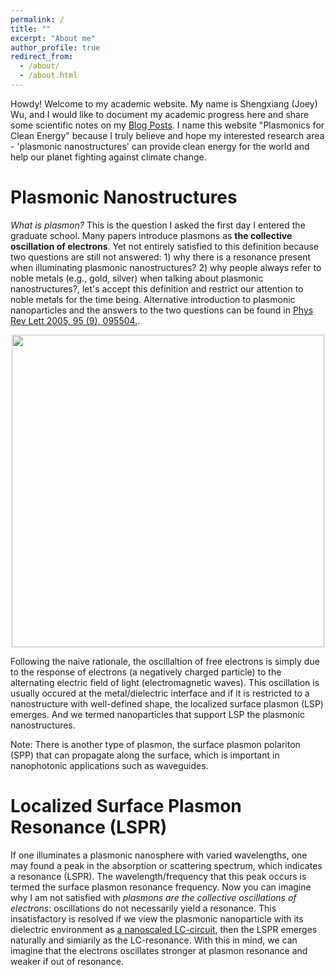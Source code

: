 ```yaml
---
permalink: /
title: ""
excerpt: "About me"
author_profile: true
redirect_from: 
  - /about/
  - /about.html
---
```


Howdy! Welcome to my academic website. My name is Shengxiang (Joey) Wu, and I would like to document my academic progress here and share some scientific notes on my [Blog Posts](https://shengxiangwuplasmonic.github.io/year-archive/). I name this website "Plasmonics for Clean Energy" because I truly believe and hope my interested research area - 'plasmonic nanostructures' can provide clean energy for the world and help our planet fighting against climate change.

Plasmonic Nanostructures
======
*What is plasmon?* This is the question I asked the first day I entered the graduate school. Many papers introduce plasmons as **the collective oscillation of electrons**. Yet not entirely satisfied to this definition because two questions are still not answered: 1) why there is a resonance present when illuminating plasmonic nanostructures? 2) why people always refer to noble metals (e.g., gold, silver) when talking about plasmonic nanostructures?, let's accept this definition and restrict our attention to noble metals for the time being. Alternative introduction to plasmonic nanoparticles and the answers to the two questions can be found in [Phys Rev Lett 2005, 95 (9), 095504.](https://journals.aps.org/prl/abstract/10.1103/PhysRevLett.95.095504).

<p align="center">
<img src="http://ShengxiangWuPlasmonic.github.io/images/Figure_1.jpg" width="500">
</p>  

Following the naive rationale, the oscillaltion of free electrons is simply due to the response of electrons (a negatively charged particle) to the alternating electric field of light (electromagnetic waves). This oscillation is usually occured at the metal/dielectric interface and if it is restricted to a nanostructure with well-defined shape, the localized surface plasmon (LSP) emerges. And we termed nanoparticles that support LSP the plasmonic nanostructures. 

Note: There is another type of plasmon, the surface plasmon polariton (SPP) that can propagate along the surface, which is important in nanophotonic applications such as waveguides. 

Localized Surface Plasmon Resonance (LSPR)
=====
If one illuminates a plasmonic nanosphere with varied wavelengths, one may found a peak in the absorption or scattering spectrum, which indicates a resonance (LSPR). The wavelength/frequency that this peak occurs is termed the surface plasmon resonance frequency. Now you can imagine why I am not satisfied with *plasmons are the collective oscillations of electrons*: oscillations do not necessarily yield a resonance. This insatisfactory is resolved if we view the plasmonic nanoparticle with its dielectric environment as [a nanoscaled LC-circuit](https://journals.aps.org/prl/abstract/10.1103/PhysRevLett.95.095504), then the LSPR emerges naturally and simiarily as the LC-resonance. With this in mind, we can imagine that the electrons oscillates stronger at plasmon resonance and weaker if out of resonance.
